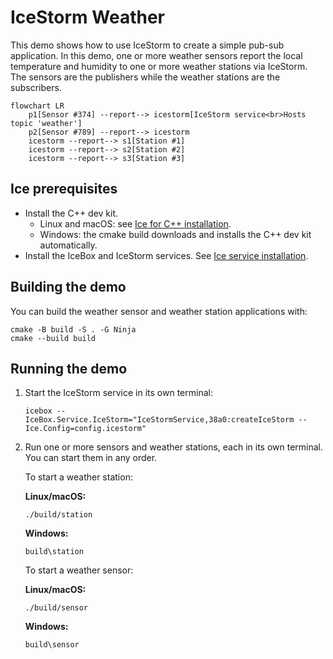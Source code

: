 # IceStorm Weather

This demo shows how to use IceStorm to create a simple pub-sub application. In this demo, one or more weather sensors
report the local temperature and humidity to one or more weather stations via IceStorm. The sensors are the publishers
while the weather stations are the subscribers.

```mermaid
flowchart LR
    p1[Sensor #374] --report--> icestorm[IceStorm service<br>Hosts topic 'weather']
    p2[Sensor #789] --report--> icestorm
    icestorm --report--> s1[Station #1]
    icestorm --report--> s2[Station #2]
    icestorm --report--> s3[Station #3]
```

## Ice prerequisites

- Install the C++ dev kit.
  - Linux and macOS: see [Ice for C++ installation].
  - Windows: the cmake build downloads and installs the C++ dev kit automatically.
- Install the IceBox and IceStorm services. See [Ice service installation].

## Building the demo

You can build the weather sensor and weather station applications with:

```shell
cmake -B build -S . -G Ninja
cmake --build build
```

## Running the demo

1. Start the IceStorm service in its own terminal:

   ```shell
   icebox --IceBox.Service.IceStorm="IceStormService,38a0:createIceStorm --Ice.Config=config.icestorm"
   ```

2. Run one or more sensors and weather stations, each in its own terminal. You can start them in any order.

   To start a weather station:

    **Linux/macOS:**

    ```shell
    ./build/station
    ```

    **Windows:**

    ```shell
    build\station
    ```

    To start a weather sensor:

    **Linux/macOS:**

    ```shell
    ./build/sensor
    ```

    **Windows:**

    ```shell
    build\sensor
    ```

[Ice for C++ installation]: https://github.com/zeroc-ice/ice/blob/main/NIGHTLY.md#ice-for-c
[Ice service installation]: https://github.com/zeroc-ice/ice/blob/main/NIGHTLY.md#ice-services
